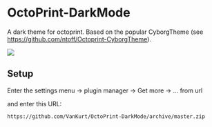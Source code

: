 # OctoPrint-DarkMode

A dark theme for octoprint. Based on the popular CyborgTheme (see https://github.com/ntoff/Octoprint-CyborgTheme).

![](https://github.com/VanKurt/OctoPrint-DarkMode/blob/master/Screenshot.PNG)

## Setup

Enter the settings menu -> plugin manager -> Get more -> ... from url

and enter this URL:

    https://github.com/VanKurt/OctoPrint-DarkMode/archive/master.zip
